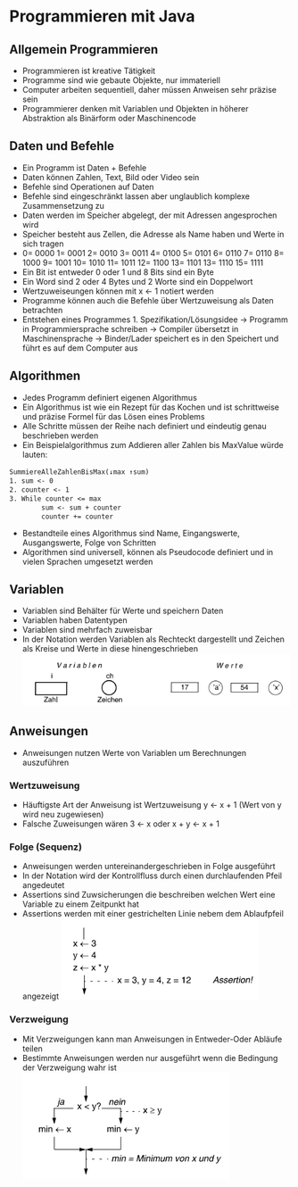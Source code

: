 # Programmieren mit Java

## Allgemein Programmieren
- Programmieren ist kreative Tätigkeit
- Programme sind wie gebaute Objekte, nur immateriell
- Computer arbeiten sequentiell, daher müssen Anweisen sehr präzise sein
- Programmierer denken mit Variablen und Objekten in höherer Abstraktion als Binärform oder Maschinencode

## Daten und Befehle
- Ein Programm ist Daten + Befehle
- Daten können Zahlen, Text, Bild oder Video sein
- Befehle sind Operationen auf Daten
- Befehle sind eingeschränkt lassen aber unglaublich komplexe Zusammensetzung zu
- Daten werden im Speicher abgelegt, der mit Adressen angesprochen wird
- Speicher besteht aus Zellen, die Adresse als Name haben und Werte in sich tragen
- 0= 0000 1= 0001 2= 0010 3= 0011 4= 0100 5= 0101 6= 0110 7= 0110 8= 1000 9= 1001 10= 1010 11= 1011 12= 1100 13= 1101 13= 1110 15= 1111
- Ein Bit ist entweder 0 oder 1 und 8 Bits sind ein Byte
- Ein Word sind 2 oder 4 Bytes und 2 Worte sind ein Doppelwort
- Wertzuweiseungen können mit x <- 1 notiert werden
- Programme können auch die Befehle über Wertzuweisung als Daten betrachten
- Entstehen eines Programmes 1. Spezifikation/Lösungsidee -> Programm in Programmiersprache schreiben -> Compiler übersetzt in Maschinensprache -> Binder/Lader speichert es in den Speichert und führt es auf dem Computer aus

## Algorithmen
- Jedes Programm definiert eigenen Algorithmus
- Ein Algorithmus ist wie ein Rezept für das Kochen und ist schrittweise und präzise Formel für das Lösen eines Problems
- Alle Schritte müssen der Reihe nach definiert und eindeutig genau beschrieben werden
- Ein Beispielalgorithmus zum Addieren aller Zahlen bis MaxValue würde lauten:

```Summiere Zahlen
SummiereAlleZahlenBisMax(↓max ↑sum)
1. sum <- 0
2. counter <- 1
3. While counter <= max
        sum <- sum + counter
        counter += counter
```
- Bestandteile eines Algorithmus sind Name, Eingangswerte, Ausgangswerte, Folge von Schritten
- Algorithmen sind universell, können als Pseudocode definiert und in vielen Sprachen umgesetzt werden

## Variablen
- Variablen sind Behälter für Werte und speichern Daten
- Variablen haben Datentypen
- Variablen sind mehrfach zuweisbar
- In der Notation werden Variablen als Rechteckt dargestellt und Zeichen als Kreise und Werte in diese hinengeschrieben
![](variablen.PNG)
## Anweisungen
- Anweisungen nutzen Werte von Variablen um Berechnungen auszuführen

### Wertzuweisung
- Häuftigste Art der Anweisung ist Wertzuweisung y <- x + 1 (Wert von y wird neu zugewiesen)
- Falsche Zuweisungen wären 3 <- x  oder x + y <- x + 1

### Folge (Sequenz)
- Anweisungen werden untereinandergeschrieben in Folge ausgeführt
- In der Notation wird der Kontrollfluss durch einen durchlaufenden Pfeil angedeutet
- Assertions sind Zuwsicherungen die beschreiben welchen Wert eine Variable zu einem Zeitpunkt hat
- Assertions werden mit einer gestrichelten Linie nebem dem Ablaufpfeil angezeigt
![](sequenz.PNG)

### Verzweigung
- Mit Verzweigungen kann man Anweisungen in Entweder-Oder Abläufe teilen
- Bestimmte Anweisungen werden nur ausgeführt wenn die Bedingung der Verzweigung wahr ist
![](verzweigung.PNG)